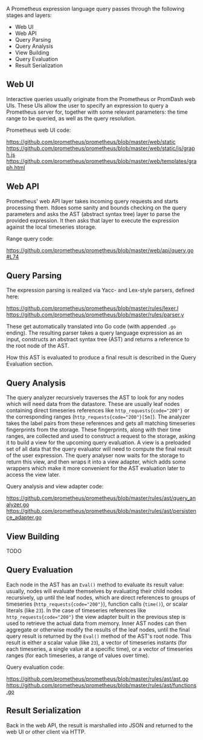 A Prometheus expression language query passes through the following stages and layers:

- Web UI
- Web API
- Query Parsing
- Query Analysis
- View Building
- Query Evaluation
- Result Serialization

## Web UI
Interactive queries usually originate from the Prometheus or PromDash web UIs. These UIs allow the user to specify an expression to query a Prometheus server for, together with some relevant parameters: the time range to be queried, as well as the query resolution.

Prometheus web UI code:

https://github.com/prometheus/prometheus/blob/master/web/static
https://github.com/prometheus/prometheus/blob/master/web/static/js/graph.js
https://github.com/prometheus/prometheus/blob/master/web/templates/graph.html

## Web API
Prometheus' web API layer takes incoming query requests and starts processing them. Itdoes some sanity and bounds checking on the query parameters and asks the AST (abstract syntax tree) layer to parse the provided expression. It then asks that layer to execute the expression against the local timeseries storage.

Range query code:

https://github.com/prometheus/prometheus/blob/master/web/api/query.go#L74

## Query Parsing
The expression parsing is realized via Yacc- and Lex-style parsers, defined here:

https://github.com/prometheus/prometheus/blob/master/rules/lexer.l
https://github.com/prometheus/prometheus/blob/master/rules/parser.y

These get automatically translated into Go code (with appended `.go` ending). The resulting parser takes a query language expression as an input, constructs an abstract syntax tree (AST) and returns a reference to the root node of the AST.

How this AST is evaluated to produce a final result is described in the Query Evaluation section.

## Query Analysis
The query analyzer recursively traverses the AST to look for any nodes which will need data from the datastore. These are usually leaf nodes containing direct timeseries references like `http_requests{code="200"}` or the corresponding ranges (`http_requests{code="200"}[5m]`). The analyzer takes the label pairs from these references and gets all matching timeseries fingerprints from the storage. These fingerprints, along with their time ranges, are collected and used to construct a request to the storage, asking it to build a view for the upcoming query evaluation. A view is a preloaded set of all data that the query evaluator will need to compute the final result of the user expression. The query analyser now waits for the storage to return this view, and then wraps it into a view adapter, which adds some wrappers which make it more convenient for the AST evaluation later to access the view later.

Query analysis and view adapter code:

https://github.com/prometheus/prometheus/blob/master/rules/ast/query_analyzer.go
https://github.com/prometheus/prometheus/blob/master/rules/ast/persistence_adapter.go

## View Building
TODO

## Query Evaluation
Each node in the AST has an `Eval()` method to evaluate its result value: usually, nodes will evaluate themselves by evaluating their child nodes recursively, up until the leaf nodes, which are direct references to groups of timeseries (`http_requests{code="200"}`), function calls (`time()`), or scalar literals (like `23`). In the case of timeseries references like `http_requests{code="200"}` the view adapter built in the previous step is used to retrieve the actual data from memory. Inner AST nodes can then aggregate or otherwise modify the results of the leaf nodes, until the final query result is returned by the `Eval()` method of the AST's root node. This result is either a scalar value (like `23`), a vector of timeseries instants (for each timeseries, a single value at a specific time), or a vector of timeseries ranges (for each timeseries, a range of values over time).

Query evaluation code:

https://github.com/prometheus/prometheus/blob/master/rules/ast/ast.go
https://github.com/prometheus/prometheus/blob/master/rules/ast/functions.go

## Result Serialization
Back in the web API, the result is marshalled into JSON and returned to the web UI or other client via HTTP.